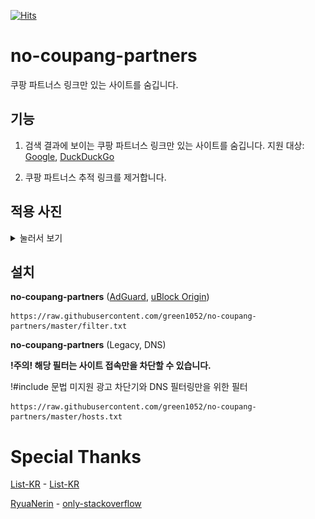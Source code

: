 [![Hits](https://hits.seeyoufarm.com/api/count/incr/badge.svg?url=https%3A%2F%2Fgithub.com%2Fgreen1052%2Fno-coupang-partners&count_bg=%2379C83D&title_bg=%23555555&icon=&icon_color=%23E7E7E7&title=hits&edge_flat=false)](https://hits.seeyoufarm.com)

# no-coupang-partners

쿠팡 파트너스 링크만 있는 사이트를 숨깁니다.

## 기능

1. 검색 결과에 보이는 쿠팡 파트너스 링크만 있는 사이트를 숨깁니다. 지원 대상: [Google](https://google.com), [DuckDuckGo](https://duckduckgo.com/)

2. 쿠팡 파트너스 추적 링크를 제거합니다.

## 적용 사진

<details>
<summary>눌러서 보기</summary>

사용 전:

![before](before.png)

사용 후:

![after](after.png)
</details>

## 설치

**no-coupang-partners** ([AdGuard](https://adguard.com), [uBlock Origin](https://github.com/gorhill/uBlock))

```
https://raw.githubusercontent.com/green1052/no-coupang-partners/master/filter.txt
```

**no-coupang-partners** (Legacy, DNS)

**!주의! 해당 필터는 사이트 접속만을 차단할 수 있습니다.**

!#include 문법 미지원 광고 차단기와 DNS 필터링만을 위한 필터

```
https://raw.githubusercontent.com/green1052/no-coupang-partners/master/hosts.txt
```

# Special Thanks

[List-KR](https://github.com/List-KR) - [List-KR](https://github.com/List-KR/List-KR)

[RyuaNerin](https://github.com/RyuaNerin) - [only-stackoverflow](https://github.com/RyuaNerin/only-stackoverflow)
